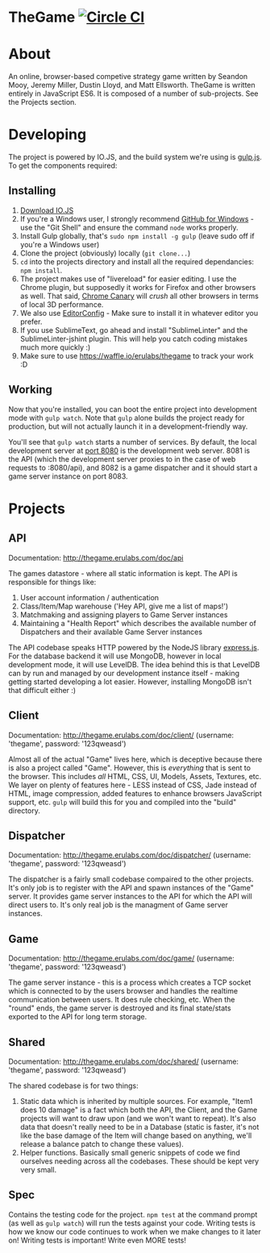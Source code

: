 TheGame [![Circle CI](https://circleci.com/gh/erulabs/thegame/tree/master.png?circle-token=b57c51c38c36f5e7fedcc046264bcfc9918c3ffc)](https://circleci.com/gh/erulabs/thegame/tree/master)
=============

# About
An online, browser-based competive strategy game written by Seandon Mooy, Jeremy Miller, Dustin Lloyd, and Matt Ellsworth. TheGame is written entirely in JavaScript ES6. It is composed of a number of sub-projects. See the Projects section.

# Developing
The project is powered by IO.JS, and the build system we're using is [gulp.js](http://gulpjs.com/). To get the components required:

## Installing
1. [Download IO.JS](https://iojs.org)
2. If you're a Windows user, I strongly recommend [GitHub for Windows](https://windows.github.com/) - use the "Git Shell" and ensure the command `node` works properly.
3. Install Gulp globally, that's `sudo npm install -g gulp` (leave sudo off if you're a Windows user)
4. Clone the project (obviously) locally (`git clone...`)
5. `cd` into the projects directory and install all the required dependancies: `npm install`.
6. The project makes use of "livereload" for easier editing. I use the Chrome plugin, but supposedly it works for Firefox and other browsers as well. That said, [Chrome Canary](https://www.google.com/chrome/browser/canary.html) will _crush_ all other browsers in terms of local 3D performance.
7. We also use [EditorConfig](http://editorconfig.org/) - Make sure to install it in whatever editor you prefer.
8. If you use SublimeText, go ahead and install "SublimeLinter" and the SublimeLinter-jshint plugin. This will help you catch coding mistakes much more quickly :)
9. Make sure to use https://waffle.io/erulabs/thegame to track your work :D

## Working
Now that you're installed, you can boot the entire project into development mode with `gulp watch`. Note that `gulp` alone builds the project ready for production, but will not actually launch it in a development-friendly way.

You'll see that `gulp watch` starts a number of services. By default, the local development server at [port 8080](http://localhost:8080) is the development web server. 8081 is the API (which the development server proxies to in the case of web requests to :8080/api), and 8082 is a game dispatcher and it should start a game server instance on port 8083.

# Projects
## API
Documentation: http://thegame.erulabs.com/doc/api

The games datastore - where all static information is kept. The API is responsible for things like:

1. User account information / authentication
2. Class/Item/Map warehouse ('Hey API, give me a list of maps!')
3. Matchmaking and assigning players to Game Server instances
4. Maintaining a "Health Report" which describes the available number of Dispatchers and their available Game Server instances

The API codebase speaks HTTP powered by the NodeJS library [express.js](http://expressjs.com/). For the database backend it will use MongoDB, however in local development mode, it will use LevelDB. The idea behind this is that LevelDB can by run and managed by our development instance itself - making getting started developing a lot easier. However, installing MongoDB isn't that difficult either :)

## Client
Documentation: http://thegame.erulabs.com/doc/client/ (username: 'thegame', password: '123qweasd')

Almost all of the actual "Game" lives here, which is deceptive because there is also a project called "Game". However, this is _everything_ that is sent to the browser. This includes _all_ HTML, CSS, UI, Models, Assets, Textures, etc. We layer on plenty of features here - LESS instead of CSS, Jade instead of HTML, image compression, added features to enhance browsers JavaScript support, etc. `gulp` will build this for you and compiled into the "build" directory.

## Dispatcher
Documentation: http://thegame.erulabs.com/doc/dispatcher/ (username: 'thegame', password: '123qweasd')

The dispatcher is a fairly small codebase compaired to the other projects. It's only job is to register with the API and spawn instances of the "Game" server. It provides game server instances to the API for which the API will direct users to. It's only real job is the managment of Game server instances.

## Game
Documentation: http://thegame.erulabs.com/doc/game/ (username: 'thegame', password: '123qweasd')

The game server instance - this is a process which creates a TCP socket which is connected to by the users browser and handles the realtime communication between users. It does rule checking, etc. When the "round" ends, the game server is destroyed and its final state/stats exported to the API for long term storage.

## Shared
Documentation: http://thegame.erulabs.com/doc/shared/ (username: 'thegame', password: '123qweasd')

The shared codebase is for two things:

1. Static data which is inherited by multiple sources. For example, "Item1 does 10 damage" is a fact which both the API, the Client, and the Game projects will want to draw upon (and we won't want to repeat). It's also data that doesn't really need to be in a Database (static is faster, it's not like the base damage of the Item will change based on anything, we'll release a balance patch to change these values).
2. Helper functions. Basically small generic snippets of code we find ourselves needing across all the codebases. These should be kept very very small.

## Spec
Contains the testing code for the project. `npm test` at the command prompt (as well as `gulp watch`) will run the tests against your code. Writing tests is how we know our code continues to work when we make changes to it later on! Writing tests is important! Write even MORE tests!
